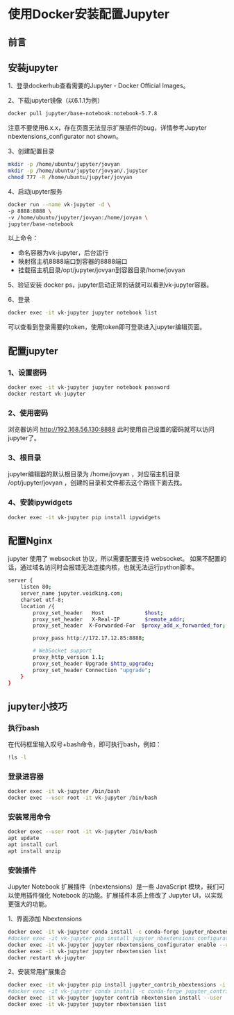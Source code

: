 使用Docker安装配置Jupyter
=======================

## 前言

## 安装jupyter

1、登录dockerhub查看需要的Jupyter - Docker Official Images。

2、下载jupyter镜像（以6.1.1为例）
```sh
docker pull jupyter/base-notebook:notebook-5.7.8
```
注意不要使用6.x.x，存在页面无法显示扩展插件的bug，详情参考Jupyter nbextensions_configurator not shown。

3、创建配置目录

```sh
mkdir -p /home/ubuntu/jupyter/jovyan
mkdir -p /home/ubuntu/jupyter/jovyan/.jupyter
chmod 777 -R /home/ubuntu/jupyter/jovyan
```

4、启动jupyter服务

```sh
docker run --name vk-jupyter -d \
-p 8888:8888 \
-v /home/ubuntu/jupyter/jovyan:/home/jovyan \
jupyter/base-notebook
```

以上命令：

 - 命名容器为vk-jupyter，后台运行
 - 映射宿主机8888端口到容器的8888端口
 - 挂载宿主机目录/opt/jupyter/jovyan到容器目录/home/jovyan

5、验证安装
docker ps，jupyter启动正常的话就可以看到vk-jupyter容器。

6、登录
```sh
docker exec -it vk-jupyter jupyter notebook list
```
可以查看到登录需要的token，使用token即可登录进入jupyter编辑页面。

## 配置jupyter

### 1、设置密码

```sh
docker exec -it vk-jupyter jupyter notebook password
docker restart vk-jupyter
```

### 2、使用密码

浏览器访问 http://192.168.56.130:8888
此时使用自己设置的密码就可以访问jupyter了。

### 3、根目录

jupyter编辑器的默认根目录为 /home/jovyan ，对应宿主机目录 /opt/jupyter/jovyan ，创建的目录和文件都去这个路径下面去找。

### 4、安装ipywidgets

```sh
docker exec -it vk-jupyter pip install ipywidgets
```

## 配置Nginx

jupyter 使用了 websocket 协议，所以需要配置支持 websocket。
如果不配置的话，通过域名访问时会报错无法连接内核，也就无法运行python脚本。

```sh
server {
    listen 80;
    server_name jupyter.voidking.com;
    charset utf-8;
    location /{
        proxy_set_header   Host             $host;
        proxy_set_header   X-Real-IP        $remote_addr;
        proxy_set_header  X-Forwarded-For  $proxy_add_x_forwarded_for;

        proxy_pass http://172.17.12.85:8888;

        # WebSocket support
        proxy_http_version 1.1;
        proxy_set_header Upgrade $http_upgrade;
        proxy_set_header Connection "upgrade";
    }
}
```

## jupyter小技巧

### 执行bash

在代码框里输入叹号+bash命令，即可执行bash，例如：

```sh
!ls -l
```

### 登录进容器

```sh
docker exec -it vk-jupyter /bin/bash
docker exec --user root -it vk-jupyter /bin/bash
```

### 安装常用命令

```sh
docker exec --user root -it vk-jupyter /bin/bash
apt update
apt install curl
apt install unzip
```

### 安装插件

Jupyter Notebook 扩展插件（nbextensions）是一些 JavaScript 模块，我们可以使用插件强化 Notebook 的功能。扩展插件本质上修改了 Jupyter UI，以实现更强大的功能。

1、界面添加 Nbextensions

```sh
docker exec -it vk-jupyter conda install -c conda-forge jupyter_nbextensions_configurator
#docker exec -it vk-jupyter pip install jupyter_nbextensions_configurator -i https://mirrors.tuna.tsinghua.edu.cn/pypi/web/simple/
docker exec -it vk-jupyter jupyter nbextensions_configurator enable --user
docker exec -it vk-jupyter jupyter nbextension list
docker restart vk-jupyter
```

2、安装常用扩展集合

```sh
docker exec -it vk-jupyter pip install jupyter_contrib_nbextensions -i https://mirrors.tuna.tsinghua.edu.cn/pypi/web/simple/
#docker exec -it vk-jupyter conda install -c conda-forge jupyter_contrib_nbextensions
docker exec -it vk-jupyter jupyter contrib nbextension install --user
docker exec -it vk-jupyter jupyter nbextension list
```




